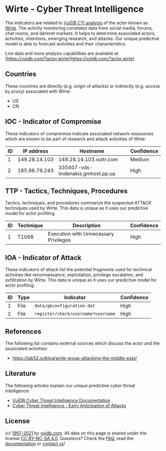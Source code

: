 # Wirte - Cyber Threat Intelligence

The indicators are related to [VulDB CTI analysis](https://vuldb.com/?doc.cti) of the actor known as [Wirte](https://vuldb.com/?actor.wirte). The activity monitoring correlates data from social media, forums, chat rooms, and darknet markets. It helps to determine associated actors, activities, intentions, emerging research, and attacks. Our unique predictive model is able to forecast activities and their characteristics.

Live data and more analysis capabilities are available at [https://vuldb.com/?actor.wirte](https://vuldb.com/?actor.wirte)

## Countries

These countries are directly (e.g. origin of attacks) or indirectly (e.g. access by proxy) associated with Wirte:

* US
* CN

## IOC - Indicator of Compromise

These indicators of compromise indicate associated network ressources which are known to be part of research and attack activities of Wirte.

ID | IP address | Hostname | Confidence
-- | ---------- | -------- | ----------
1 | 149.28.14.103 | 149.28.14.103.vultr.com | Medium
2 | 185.86.79.243 | 335407-vds-lindenakis.gmhost.pp.ua | High

## TTP - Tactics, Techniques, Procedures

Tactics, techniques, and procedures summarize the suspected ATT&CK techniques used by Wirte. This data is unique as it uses our predictive model for actor profiling.

ID | Technique | Description | Confidence
-- | --------- | ----------- | ----------
1 | T1068 | Execution with Unnecessary Privileges | High

## IOA - Indicator of Attack

These indicators of attack list the potential fragments used for technical activities like reconnaissance, exploitation, privilege escalation, and exfiltration by Wirte. This data is unique as it uses our predictive model for actor profiling.

ID | Type | Indicator | Confidence
-- | ---- | --------- | ----------
1 | File | `data/gbconfiguration.dat` | High
2 | File | `register/check/username?username` | High

## References

The following list contains external sources which discuss the actor and the associated activities:

* https://lab52.io/blog/wirte-group-attacking-the-middle-east/

## Literature

The following articles explain our unique predictive cyber threat intelligence:

* [VulDB Cyber Threat Intelligence Documentation](https://vuldb.com/?doc.cti)
* [Cyber Threat Intelligence - Early Anticipation of Attacks](https://www.scip.ch/en/?labs.20201022)

## License

(c) [1997-2021](https://vuldb.com/?doc.changelog) by [vuldb.com](https://vuldb.com/?doc.about). All data on this page is shared under the license [CC BY-NC-SA 4.0](https://creativecommons.org/licenses/by-nc-sa/4.0/). Questions? Check the [FAQ](https://vuldb.com/?doc.faq), read the [documentation](https://vuldb.com/?doc) or [contact us](https://vuldb.com/?contact)!
